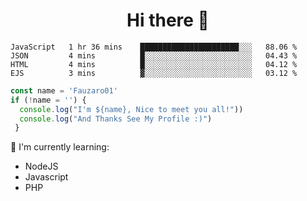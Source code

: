 <h1  align='center'> Hi there 👋 </h1>

<p align='center'> </p>

<!--START_SECTION:waka-->
```text
JavaScript   1 hr 36 mins    ██████████████████████░░░   88.06 % 
JSON         4 mins          █░░░░░░░░░░░░░░░░░░░░░░░░   04.43 % 
HTML         4 mins          █░░░░░░░░░░░░░░░░░░░░░░░░   04.12 % 
EJS          3 mins          ▓░░░░░░░░░░░░░░░░░░░░░░░░   03.12 % 
```
<!--END_SECTION:waka-->

```javascript
const name = 'Fauzaro01'
if (!name = '') {
  console.log("I'm ${name}, Nice to meet you all!"))
  console.log("And Thanks See My Profile :)")
 }
```

:page_with_curl: I'm currently learning:
- NodeJS
- Javascript
- PHP


